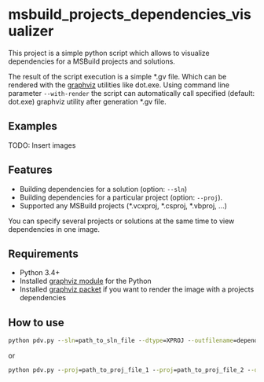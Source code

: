 # msbuild_projects_dependencies_visualizer
This project is a simple python script which allows to visualize dependencies for a MSBuild projects and solutions.

The result of the script execution is a simple *.gv file. Which can be rendered with the [graphviz](https://www.graphviz.org/) utilities like dot.exe. Using command line parameter `--with-render` the script can automatically call specified (default: dot.exe) graphviz utility after generation *.gv file.

## Examples
TODO: Insert images

## Features
* Building dependencies for a solution (option: `--sln`)
* Building dependencies for a particular project (option: `--proj`).
* Supported any MSBuild projects (*.vcxproj, *.csproj, *.vbproj, ...)

You can specify several projects or solutions at the same time to view dependencies in one image.

## Requirements
* Python 3.4+
* Installed [graphviz module](https://pypi.org/project/graphviz/) for the Python
* Installed [graphviz packet](https://www.graphviz.org/) if you want to render the image with a projects dependencies 

## How to use
```cmd
python pdv.py --sln=path_to_sln_file --dtype=XPROJ --outfilename=dependenices.gv --with-render
```
or
```cmd
python pdv.py --proj=path_to_proj_file_1 --proj=path_to_proj_file_2 --dtype=PROPS --outfilename=dependenices.gv --with-render
```
